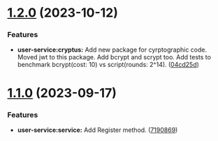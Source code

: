 # [1.2.0](https://github.com/NayanJD/cyclotron/compare/v1.1.0...v1.2.0) (2023-10-12)


### Features

* **user-service:cryptus:** Add new package for cyrptographic code. Moved jwt to this package. Add bcrypt and scrypt too. Add tests to benchmark bcrypt(cost: 10) vs script(rounds: 2^14). ([04cd25d](https://github.com/NayanJD/cyclotron/commit/04cd25de174b04014f726e32f64bf87b0c3c84fe))

# [1.1.0](https://github.com/NayanJD/cyclotron/compare/v1.0.2...v1.1.0) (2023-09-17)


### Features

* **user-service:service:** Add Register method. ([7190869](https://github.com/NayanJD/cyclotron/commit/7190869b5d8a3b916e3957b4946c9be49bc5a058))
